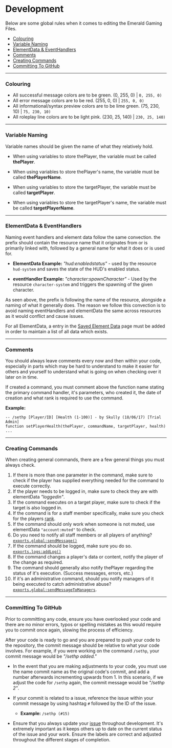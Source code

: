 
# Development
Below are some global rules when it comes to editing the Emerald Gaming Files.

* [Colouring](./Development#colouring)
* [Variable Naming](./Development#variable-naming)
* [ElementData & EventHandlers](./Development#elementdata--eventhandlers)
* [Comments](./Development#comments)
* [Creating Commands](./Development#creating-commands)
* [Committing To GitHub](./Development#committing-to-github)

***

### Colouring
* All successful message colors are to be green. (0, 255, 0) | `0, 255, 0)`
* All error message colors are to be red. (255, 0, 0) | `255, 0, 0)`
* All informational/syntax preview colors are to be lime green. (75, 230, 10) | `75, 230, 10)`
* All roleplay line colors are to be light pink. (230, 25, 140) | `230, 25, 140)`

***

### Variable Naming
Variable names should be given the name of what they relatively hold.

* When using variables to store thePlayer, the variable must be called **thePlayer**.
* When using variables to store thePlayer's name, the variable must be called **thePlayerName**.

* When using variables to store the targetPlayer, the variable must be called **targetPlayer**.
* When using variables to store the targetPlayer's name, the variable must be called **targetPlayerName**.

***

### ElementData & EventHandlers
Naming event handlers and element data follow the same convection. the prefix should contain the resource name that it originates from or is primarily linked with, followed by a general name for what it does or is used for.

  * **ElementData Example:** *"hud:enabledstatus"* - used by the resource `hud-system` and saves the state of the HUD's enabled status.

  * **eventHandler Example:** *"character:spawnCharacter"* - Used by the resource `character-system` and triggers the spawning of the given character.

As seen above, the prefix is following the name of the resource, alongside a naming of what it generally does. The reason we follow this convection is to avoid naming eventHandlers and elementData the same across resources as it would conflict and cause issues.

For all ElementData, a entry in the [Saved Element Data](./Saved-Element-Data) page must be added in order to maintain a list of all data which exists.

***

### Comments
You should always leave comments every now and then within your code, especially in parts which may be hard to understand to make it easier for others and yourself to understand what is going on when checking over it later on in time.

If created a command, you must comment above the function name stating the primary command handler, it's parameters, who created it, the date of creation and what rank is required to use the command.


**Example:**
```
-- /sethp [Player/ID] [Health (1-100)] - by Skully (18/06/17) [Trial Admin]
function setPlayerHealth(thePlayer, commandName, targetPlayer, health)
...
```

***

### Creating Commands
When creating general commands, there are a few general things you must always check.
1. If there is more than one parameter in the command, make sure to check if the player has supplied everything needed for the command to execute correctly.
2. If the player needs to be logged in, make sure to check they are with elementData *"loggedin"*.
3. If the command executes on a target player, make sure to check if the target is also logged in.
4. If the command is for a staff member specifically, make sure you check for the players [rank](./Exported-Functions#s_stafflua-staff-related-functions).
5. If the command should only work when someone is not muted, use elementData `"account:muted"` to check.
6. Do you need to notify all staff members or all players of anything? [`exports.global:sendMessage()`](./Exported-Functions#s_functionslua-main-functions)
7. If the command should be logged, make sure you do so. [`exports.logs:addLog()`](./Exported-Functions#resource-logs-exportslogs)
8. If the command changes a player's data or content, notify the player of the change as required.
9. The command should generally also notify thePlayer regarding the status of it's execution. (Success messages, errors, etc.)
10. If it's an administrative command, should you notify managers of it being executed to catch administrative abuse? [`exports.global:sendMessageToManagers`](./Exported-Functions#s_messageslua-global-message-functions).

***

### Committing To GitHub
Prior to committing any code, ensure you have overlooked your code and there are no minor errors, typos or spelling mistakes as this would require you to commit once again, slowing the process of efficiency.

After your code is ready to go and you are prepared to push your code to the repository, the commit message should be relative to what your code involves. For example, if you were working on the command `/sethp`, your commit message would be *"/sethp added."*

* In the event that you are making adjustments to your code, you must use the name commit name as the original code's commit, and add a number afterwards incrementing upwards from 1. In this scenario, if we adjust the code for `/sethp` again, the commit message would be *"/sethp 2"*.

* If your commit is related to a issue, reference the issue within your commit message by using hashtag `#` followed by the ID of the issue.
  * **Example:** `/sethp (#15)`

* Ensure that you always update your [issue](../issues) throughout development. It's extremely important as it keeps others up to date on the current status of the issue and your work. Ensure the labels are correct and adjusted throughout the different stages of completion.
